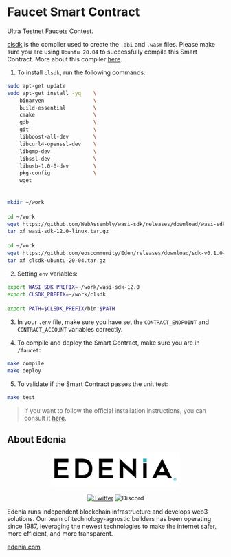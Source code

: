 # Faucet Smart Contract

Ultra Testnet Faucets Contest.

[clsdk](https://github.com/gofractally/demo-clsdk) is the compiler used to create the `.abi` and `.wasm` files. Please make sure you are using `Ubuntu 20.04` to successfully compile this Smart Contract. More about this compiler [here](https://eoscommunity.github.io/clsdk-docs/book/contract/basic/index.html).

1. To install `clsdk`, run the following commands:

```sh
sudo apt-get update
sudo apt-get install -yq    \
    binaryen                \
    build-essential         \
    cmake                   \
    gdb                     \
    git                     \
    libboost-all-dev        \
    libcurl4-openssl-dev    \
    libgmp-dev              \
    libssl-dev              \
    libusb-1.0-0-dev        \
    pkg-config              \
    wget


mkdir ~/work

cd ~/work
wget https://github.com/WebAssembly/wasi-sdk/releases/download/wasi-sdk-12/wasi-sdk-12.0-linux.tar.gz
tar xf wasi-sdk-12.0-linux.tar.gz

cd ~/work
wget https://github.com/eoscommunity/Eden/releases/download/sdk-v0.1.0-alpha/clsdk-ubuntu-20-04.tar.gz
tar xf clsdk-ubuntu-20-04.tar.gz
```

2. Setting `env` variables:

```sh
export WASI_SDK_PREFIX=~/work/wasi-sdk-12.0
export CLSDK_PREFIX=~/work/clsdk

export PATH=$CLSDK_PREFIX/bin:$PATH
```

3. In your `.env` file, make sure you have set the `CONTRACT_ENDPOINT` and `CONTRACT_ACCOUNT` variables correctly.

4. To compile and deploy the Smart Contract, make sure you are in `/faucet`:

```sh
make compile
make deploy
```

5. To validate if the Smart Contract passes the unit test:

```sh
make test
```

> If you want to follow the official installation instructions, you can consult it [here](https://eoscommunity.github.io/clsdk-docs/book/ubuntu.html).


## About Edenia

<div align="center">
	<a href="https://edenia.com">
		<img src="https://raw.githubusercontent.com/edenia/.github/master/.github/workflows/images/edenia-logo.png" width="300">
	</a>

[![Twitter](https://img.shields.io/twitter/follow/EdeniaWeb3?style=for-the-badge)](https://twitter.com/EdeniaWeb3)
![Discord](https://img.shields.io/discord/946500573677625344?color=black&label=discord&logo=discord&logoColor=white&style=for-the-badge)

</div>

Edenia runs independent blockchain infrastructure and develops web3 solutions. Our team of technology-agnostic builders has been operating since 1987, leveraging the newest technologies to make the internet safer, more efficient, and more transparent.

[edenia.com](https://edenia.com/)


